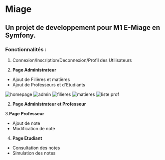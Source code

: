 Miage
=====

## Un projet de developpement pour M1 E-Miage en Symfony. 

### Fonctionnalités : 
1. Connexion/Inscription/Deconnexion/Profil des Utilisateurs

2. **Page Administrateur**
  - Ajout de Filières et matières
  - Ajout de Professeurs et d'Etudiants
  
 ![homepage](https://user-images.githubusercontent.com/30896388/50003319-f2098200-ffab-11e8-9fde-109c0428f26a.png)
![admin](https://user-images.githubusercontent.com/30896388/50003346-00f03480-ffac-11e8-97ea-e61139afbc15.png)
![filieres](https://user-images.githubusercontent.com/30896388/50003347-00f03480-ffac-11e8-9654-576ff025acc3.png)
![matieres](https://user-images.githubusercontent.com/30896388/50003348-00f03480-ffac-11e8-9771-fc2e9909411b.png)
![liste prof](https://user-images.githubusercontent.com/30896388/50003353-051c5200-ffac-11e8-8607-cdfcfda7b5a4.png)


2. **Page Administrateur et Professeur**


3.**Page Professeur**
  - Ajout de note
  - Modification de note

4. **Page Etudiant**
  - Consultation des notes
  - Simulation des notes 

